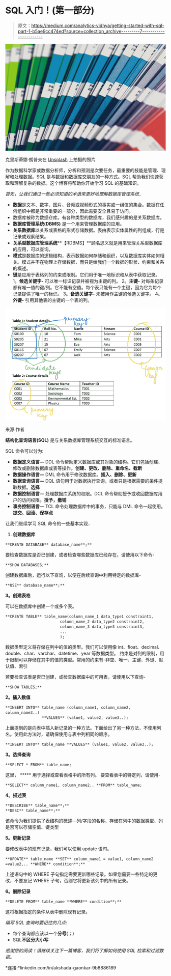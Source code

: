 # SQL 入门！(第一部分)

> 原文：<https://medium.com/analytics-vidhya/getting-started-with-sql-part-1-b5ae9cc474ed?source=collection_archive---------7----------------------->

![](img/4168380b30a35e46a3a24d977cf1c1ef.png)

克里斯蒂娜·朗普夫在 [Unsplash](https://unsplash.com?utm_source=medium&utm_medium=referral) 上拍摄的照片

作为数据科学家或数据分析师，分析和预测是次要任务，最重要的技能是管理、理解和处理数据。SQL 是与数据和数据库交朋友的一种方式。SQL 帮助我们快速获取和理解复杂的数据。这个博客将帮助你开始学习 SQL 的基础知识。

*首先，让我们通过一些必须知道的术语来更好地理解数据库管理系统..*

*   **数据**是文本、数字、图片、音频或视频形式的事实或一组值的集合。数据在任何组织中都是非常重要的一部分，因此需要安全且易于访问。
*   数据库被称为数据仓库。有各种类型的数据库，我们感兴趣的是关系数据库。
*   **数据库管理系统(DBMS)** 是一个用来管理数据库的应用。
*   **关系数据库**以关系或表格的形式存储数据。表由表示实体属性的列组成，行是记录或观察结果。
*   **关系型数据库管理系统****【RDBMS】**顾名思义就是用来管理关系型数据库的应用，可以查询。
*   **模式**是数据库的逻辑结构，表示数据如何存储和组织，以及数据库实体如何相关。模式并不在物理上存储数据，而只是给我们一个数据的形状、约束和关系的概述。
*   **键**是应用于表格列的约束或限制。它们用于唯一地标识和从表中获取记录。
    1。**候选关键字-** 可以唯一标识记录并被视为主键的列。
    2。**主键-** 对每条记录都有唯一值的键/列。它不能有空值。每个表只能有一个主键，因为它为每个记录提供了唯一的标识。
    3。**备选关键字-** 未被用作主键的候选关键字。
    4。**外键-** 引用其他表的主键的一个表的列。

![](img/92da0bcbe8ec870bb26b079326eaf7f6.png)

来源:作者

**结构化查询语言(SQL)** 是与关系数据库管理系统交互的标准语言。

SQL 命令可以分为:

*   **数据定义语言—** DDL 命令帮助定义数据库或其对象的结构。它们包括创建、修改或删除数据库或表等操作。**创建、更改、删除、重命名、截断**
*   **数据操作语言—** DML 命令用于修改数据库。**插入、删除、更新**
*   **数据查询语言—** DQL 语句用于对数据执行查询，或者只是根据需要的条件提取数据。**选择**
*   **数据控制语言—** 处理数据库系统的权限。DCL 命令帮助授予或收回数据库用户的访问权限。**授予，撤销**
*   **事务控制语言—** TCL 命令处理数据库中的事务，只能与 DML 命令一起使用。**提交、回滚、保存点**

让我们继续学习 SQL 命令的一些基本实现..

1.  **创建数据库**

```
**CREATE DATABASE** database_name**;**
```

要检查数据库是否已创建，或者检查哪些数据库已经存在，请使用以下命令-

```
**SHOW DATABASES;**
```

创建数据库后，运行以下查询，以便在后续查询中利用特定的数据库-

```
**USE** database_name**;**
```

**3。创建表格**

可以在数据库中创建一个或多个表。

```
**CREATE TABLE** table_name(column_name_1 data_type1 constraint1,
                        column_name_2 data_type2 constraint2,
                        column_name_3 data_type3 constraint3,
                        ... 
                        );
```

数据类型定义将存储在列中的值的类型。我们可以使用像 int、float、decimal、double、char、varchar、datetime、year 等数据类型。
约束是对列的限制，用于限制可以存储在其中的值的类型。常用的约束有-非空、唯一、主键、外键、默认值、索引

若要检查该表是否已创建，或检查数据库中的可用表，请使用以下查询-

```
**SHOW TABLES;**
```

**2。插入数值**

```
**INSERT INTO** table_name (column_name1, column_name2, column_name3..)
                **VALUES** (value1, value2, value3..); 
```

上面提到的是向表中插入新记录的一种方法。下面给出了另一种方法，不使用列名。使用此方法时，请确保使用与表中列相同的顺序。

```
**INSERT INTO** table_name **VALUES** (value1, value2, value3..);
```

**3。选择查询**

```
**SELECT * FROM** table_name;
```

这里， ***** 用于选择或查看表格中的所有列。
要查看表中的特定列，请使用-

```
**SELECT** column_name1, column_name2.. **FROM** table_name;
```

**4。描述表**

```
**DESCRIBE** table_name**;**
**DESC** table_name**;**
```

该命令为我们提供了表结构的概述—列/字段的名称、存储在列中的数据类型、列是否可以存储空值、键类型

**5。更新记录**

要修改表中的现有记录，我们可以使用 update 语句。

```
**UPDATE** table_name **SET** column_name1 = value1, column_name2 =value2,.. **WHERE** condition**;**
```

上述语句中的 WHERE 子句指定需要更新哪些记录。如果您需要一些特定的更改，不要忘记 WHERE 子句，否则它将更新该列中的所有记录。

**6。删除记录**

```
**DELETE FROM** table_name **WHERE** condition**;**
```

这将根据指定的条件从表中删除现有记录。

*编写 SQL 查询时要记住的几点:*

*   每个查询都应该以一个**分号**(；)
*   SQL**不区分大小写**

*感谢您的阅读！请继续关注下一篇博客，我们将了解如何使用 SQL 检索和过滤数据。*

*连接:*linkedin.com/in/akshada-gaonkar-9b8886189